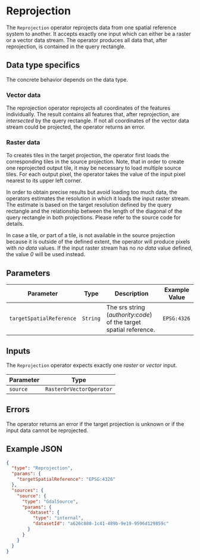 # Reprojection

The `Reprojection` operator reprojects data from one spatial reference system to another.
It accepts exactly one input which can either be a raster or a vector data stream.
The operator produces all data that, after reprojection, is contained in the query rectangle.

## Data type specifics

The concrete behavior depends on the data type.

### Vector data

The reprojection operator reprojects all coordinates of the features individually.
The result contains all features that, after reprojection, are _intersected_ by the query rectangle.
If not all coordinates of the vector data stream could be projected, the operator returns an error.

### Raster data

To creates tiles in the target projection, the operator first loads the corresponding tiles in the source projection.
Note, that in order to create one reprojected output tile, it may be necessary to load multiple source tiles.
For each output pixel, the operator takes the value of the input pixel nearest to its upper left corner.

In order to obtain precise results but avoid loading too much data, the operators estimates the resolution in which it loads the input raster stream.
The estimate is based on the target resolution defined by the query rectangle and the relationship between the length of the diagonal of the query rectangle in both projections.
Please refer to the source code for details.

In case a tile, or part of a tile, is not available in the source projection because it is outside of the defined extent, the operator will produce pixels with _no data_ values.
If the input raster stream has no _no data_ value defined, the value _0_ will be used instead.

## Parameters

| Parameter                | Type     | Description                                                        | Example Value |
| ------------------------ | -------- | ------------------------------------------------------------------ | ------------- |
| `targetSpatialReference` | `String` | The srs string (_authority:code_) of the target spatial reference. | `EPSG:4326`   |

## Inputs

The `Reprojection` operator expects exactly one _raster_ or _vector_ input.

| Parameter | Type                     |
| --------- | ------------------------ |
| `source`  | `RasterOrVectorOperator` |

## Errors

The operator returns an error if the target projection is unknown or if the input data cannot be reprojected.

## Example JSON

```json
{
  "type": "Reprojection",
  "params": {
    "targetSpatialReference": "EPSG:4326"
  },
  "sources": {
    "source": {
      "type": "GdalSource",
      "params": {
        "dataset": {
          "type": "internal",
          "datasetId": "a626c880-1c41-489b-9e19-9596d129859c"
        }
      }
    }
  }
}
```

